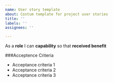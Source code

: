 ```yaml
---
name: User story template
about: Costum template for project user stories
title: ''
labels: ''
assignees: ''

---
```


As a **role** I can **capability** so that **received benefit**


###Acceptence Criteria

- Acceptance criteria 1
- Acceptance criteria 2
- Acceptance criteria 3
